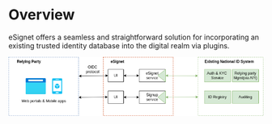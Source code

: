 # Overview

eSignet offers a seamless and straightforward solution for incorporating an existing trusted identity database into the 
digital realm via plugins.

![esignet-architecture-overview.png](../esignet-architecture-overview.png)